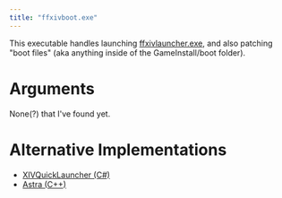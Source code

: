 ```yaml
---
title: "ffxivboot.exe"
---
```


This executable handles launching [ffxivlauncher.exe](executable/ffxivlauncher), and also patching "boot files" (aka anything inside of the GameInstall/boot folder).

# Arguments

None(?) that I've found yet.

# Alternative Implementations

* [XIVQuickLauncher (C#)](https://github.com/goatcorp/FFXIVQuickLauncher/blob/master/src/XIVLauncher.Common/Game/Launcher.cs)
* [Astra (C++)](https://git.sr.ht/~redstrate/astra/tree/main/item/launcher/src/squareboot.cpp)
